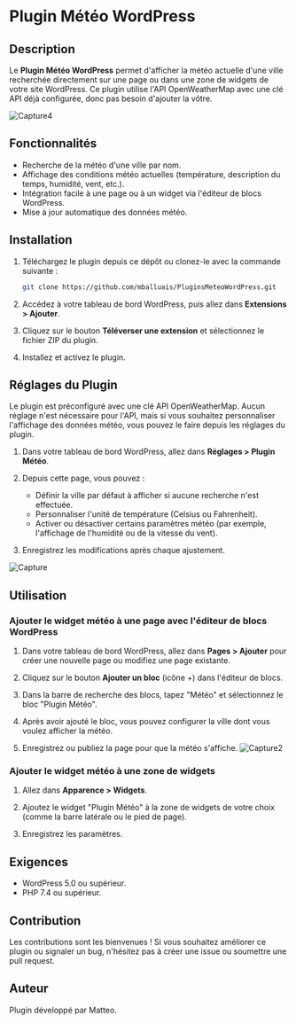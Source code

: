 # Plugin Météo WordPress

## Description

Le **Plugin Météo WordPress** permet d'afficher la météo actuelle d'une ville recherchée directement sur une page ou dans une zone de widgets de votre site WordPress. Ce plugin utilise l'API OpenWeatherMap avec une clé API déjà configurée, donc pas besoin d'ajouter la vôtre.

![Capture4](https://github.com/user-attachments/assets/5d306561-5c11-46ce-aedc-12210f31110e)

## Fonctionnalités

- Recherche de la météo d'une ville par nom.
- Affichage des conditions météo actuelles (température, description du temps, humidité, vent, etc.).
- Intégration facile à une page ou à un widget via l'éditeur de blocs WordPress.
- Mise à jour automatique des données météo.

## Installation

1. Téléchargez le plugin depuis ce dépôt ou clonez-le avec la commande suivante :
    ```bash
    git clone https://github.com/mballuais/PluginsMeteoWordPress.git
    ```

2. Accédez à votre tableau de bord WordPress, puis allez dans **Extensions > Ajouter**.

3. Cliquez sur le bouton **Téléverser une extension** et sélectionnez le fichier ZIP du plugin.

4. Installez et activez le plugin.

## Réglages du Plugin

Le plugin est préconfiguré avec une clé API OpenWeatherMap. Aucun réglage n'est nécessaire pour l'API, mais si vous souhaitez personnaliser l'affichage des données météo, vous pouvez le faire depuis les réglages du plugin.

1. Dans votre tableau de bord WordPress, allez dans **Réglages > Plugin Météo**.
   
2. Depuis cette page, vous pouvez :
    - Définir la ville par défaut à afficher si aucune recherche n'est effectuée.
    - Personnaliser l'unité de température (Celsius ou Fahrenheit).
    - Activer ou désactiver certains paramètres météo (par exemple, l'affichage de l'humidité ou de la vitesse du vent).


3. Enregistrez les modifications après chaque ajustement.

![Capture](https://github.com/user-attachments/assets/cb12be8e-b3e1-4dc0-b5b9-2dd5b3d6f745)

## Utilisation

### Ajouter le widget météo à une page avec l'éditeur de blocs WordPress

1. Dans votre tableau de bord WordPress, allez dans **Pages > Ajouter** pour créer une nouvelle page ou modifiez une page existante.

2. Cliquez sur le bouton **Ajouter un bloc** (icône +) dans l'éditeur de blocs.

3. Dans la barre de recherche des blocs, tapez "Météo" et sélectionnez le bloc "Plugin Météo".

4. Après avoir ajouté le bloc, vous pouvez configurer la ville dont vous voulez afficher la météo.

5. Enregistrez ou publiez la page pour que la météo s'affiche.
![Capture2](https://github.com/user-attachments/assets/6591140b-8763-45c8-b64d-0108891fd82a)

### Ajouter le widget météo à une zone de widgets

1. Allez dans **Apparence > Widgets**.

2. Ajoutez le widget "Plugin Météo" à la zone de widgets de votre choix (comme la barre latérale ou le pied de page).

3. Enregistrez les paramètres.

## Exigences

- WordPress 5.0 ou supérieur.
- PHP 7.4 ou supérieur.

## Contribution

Les contributions sont les bienvenues ! Si vous souhaitez améliorer ce plugin ou signaler un bug, n'hésitez pas à créer une issue ou soumettre une pull request.

## Auteur

Plugin développé par Matteo.

